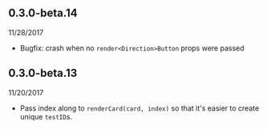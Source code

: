 ## 0.3.0-beta.14

11/28/2017

- Bugfix: crash when no `render<Direction>Button` props were passed

## 0.3.0-beta.13

11/20/2017

- Pass index along to `renderCard(card, index)` so that it's easier to create unique `testID`s.
